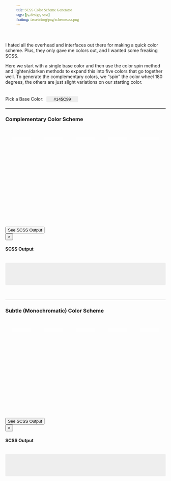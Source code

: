 ```yaml
---
title: SCSS Color Scheme Generator
tags: [js, design, sass]
featimg: /assets/img/png/schemescss.png
---
```

I hated all the overhead and interfaces out there for making a quick color scheme. Plus, they only gave me colors out, and I wanted some freaking SCSS.

Here we start with a single base color and then use the color spin method and lighten/darken methods to expand this into five colors that go together well. To generate the complementary colors, we “spin” the color wheel 180 degrees, the others are just slight variations on our starting color.
<br/><br/>


<div class="color-select text-center">
  <p>Pick a Base Color:
  <input type="text" id="color" value="#145C99" />
  </p>
</div>
<hr/>
<h3 class="text-center">Complementary Color Scheme</h3>
<div class="boxes">
  <div class="box color1"><div class="hex"></div></div>
  <div class="box color2"><div class="hex"></div></div>
  <div class="box color3"><div class="hex"></div></div>
  <div class="box color4"><div class="hex"></div></div>
  <div class="box color5"><div class="hex"></div></div>
</div>
<button type="button" class="btn btn-primary btn-lg center-block" data-toggle="modal" data-target="#myModal">
  See SCSS Output
</button>

<!-- Modal -->
<div class="modal fade" id="myModal" tabindex="-1" role="dialog" aria-labelledby="myModalLabel" aria-hidden="true">
  <div class="modal-dialog">
    <div class="modal-content">
      <div class="modal-header">
        <button type="button" class="close" data-dismiss="modal" aria-label="Close"><span aria-hidden="true">&times;</span></button>
        <h4 class="modal-title" id="myModalLabel">SCSS Output</h4>
      </div>
      <div class="modal-body">
        <pre>
          <code id="code" class="scss"></code>
        </pre>
      </div>
    </div>
  </div>
</div>
<hr/>
<h3 class="text-center">Subtle (Monochromatic) Color Scheme</h3>
<div class="boxes-mono">
  <div class="boxmono five"><div class="hex"></div></div>
  <div class="boxmono four"><div class="hex"></div></div>
  <div class="boxmono one"><div class="hex"></div></div>
  <div class="boxmono two"><div class="hex"></div></div>
  <div class="boxmono three"><div class="hex"></div></div>
</div>
<button type="button" class="btn btn-primary btn-lg center-block" data-toggle="modal" data-target="#myModalmono">
  See SCSS Output
</button>

<!-- Modal -->
<div class="modal fade" id="myModalmono" tabindex="-1" role="dialog" aria-labelledby="myModalLabel" aria-hidden="true">
  <div class="modal-dialog">
    <div class="modal-content">
      <div class="modal-header">
        <button type="button" class="close" data-dismiss="modal" aria-label="Close"><span aria-hidden="true">&times;</span></button>
        <h4 class="modal-title" id="myModalLabel">SCSS Output</h4>
      </div>
      <div class="modal-body">
        <pre>
          <code id="codemono" class="scss"></code>
        </pre>
      </div>
    </div>
  </div>
</div>

<style>
  .color5 {
    border-top-right-radius: 3px;
    border-bottom-right-radius: 3px;
  }

  .color1 {
    border-top-left-radius: 3px;
    border-bottom-left-radius: 3px;
  }

  #color {
    width: 100px;
    padding: 2px !important;
    text-align: center;
  }

  .color-select {
    margin:10px auto;
  }

  input[type="text"]{
    /*font-family: 'Source Code Pro';*/
    display:inline-block !important;
    margin:5px;
    width:80px;
    padding:10px;
    border-radius:3px;
    background:#eee;
    border:none;
  }

  .boxes, .boxes-mono {
    overflow:auto;
    margin:10px 0;
  }
  .box, .boxmono {
    width:20%;
    height:300px;
    float:left;
  }

  .hex {
    width:50%;
    margin: 0 auto;
    background: rgba(255,255,255, 0.5);
    padding:5px;
    color:black;
    margin-top:30px;
    font-family: 'Source Code Pro';
    border-radius: 3px;
  }

  code {
    font-family: 'Source Code Pro';
    clear:both;
    text-align:left !important;
    background:#eeeeee;
    border-radius:3px;
    display:block;
    padding:35px !important;
    line-height:1.4;
    /*margin:25px auto;*/
    /*width:50%;*/
  }

  .sp-replacer {
    border-radius: 3px;
    height: 40px;
    margin-top: -6px;
    padding: 0;
    border: none;
  }

  .sp-preview {
    border-radius: 3px;
    border: none;
    height: 40px;
    width: 40px;
    margin: 0;
    padding: 0;
  }

  .sp-dd {
    display: none;
  }
</style>

<script src="//cdnjs.cloudflare.com/ajax/libs/spectrum/1.6.1/spectrum.min.js"></script>
<script src="//cdnjs.cloudflare.com/ajax/libs/highlight.js/8.4/highlight.min.js"></script>
<script src="//cdnjs.cloudflare.com/ajax/libs/highlight.js/8.4/languages/scss.min.js"></script>
<script>
  $('head').append('<link href="https://cdnjs.cloudflare.com/ajax/libs/spectrum/1.6.1/spectrum.min.css" type="text/css" rel="stylesheet"/>');
  $('head').append('<link href="https://cdnjs.cloudflare.com/ajax/libs/highlight.js/8.4/styles/zenburn.min.css" type="text/css" rel="stylesheet"/>');

  $('#color').on('change', function() {
    colorSelect();
    colorSelectMono();
  });

  $(function() {
    hljs.initHighlightingOnLoad();
    colorSelect();
    colorSelectMono();
  });

  var $color = $('#color');
  $('#color').spectrum({
    color: $color.val(),
    preferredFormat: "hex"
  });

  function colorSelect() {
    var color = $color.val();
    $('head').append('<style type="text/less">@base:'+color+'; @complement1: lighten(spin(@base, 180),15%); @complement2: lighten(spin(@base, 180),10%); @lighten1: lighten(@base, 15%); @lighten2: lighten(@base, 25%); .color3{background:@base;} .color2{background:@complement2;} .color1{background:@complement1;} .color4{background:@lighten1;} .color5{background:@lighten2;}</style>');
    $.getScript('//cdnjs.cloudflare.com/ajax/libs/less.js/1.7.3/less.min.js', function() {
     $('.box').each(function(){
      var bg = $(this).css('background-color');
      var rgbString = bg;
      var parts = rgbString.match(/^rgb\((\d+),\s*(\d+),\s*(\d+)\)$/);
      delete (parts[0]);
      for (var i = 1; i <= 3; ++i) {
        parts[i] = parseInt(parts[i]).toString(16);
        if (parts[i].length == 1) parts[i] = '0' + parts[i];
      }
      var hexString ='#'+parts.join('').toUpperCase();
      $(this).children('.hex').html(hexString);
    });
   });

    $('#code').html(
      '$base: '+color+';\n'+
      '$complement1: lighten(adjust-hue($base, 180),15%);\n' +
      '$complement2: lighten(adjust-hue($base, 180),10%);\n' +
      '$lighten1: lighten($base, 15%);\n' +
      '$lighten2: lighten($base, 25%);\n' +
      '.color1 { background: $complement1; }\n' +
      '.color2 { background: $complement2; }\n' +
      '.color3 { background: $base; }\n' +
      '.color4 { background: $lighten1; }\n' +
      '.color5 { background: $lighten2; }'
      );
  }

  function colorSelectMono() {
    var color = $color.val();

    $('head').append('<style type="text/less">@basemono:'+color+'; @lighter1: lighten(spin(@basemono, 5), 10%); @lighter2: lighten(spin(@basemono, 10), 20%); @darker1: darken(spin(@basemono, -5), 10%); @darker2: darken(spin(@basemono, -10), 20%); .one   {background: @basemono;} .two   {background: @lighter1;} .three {background: @lighter2;} .four  {background: @darker1;} .five  {background: @darker2;}</style>');
    $.getScript('//cdnjs.cloudflare.com/ajax/libs/less.js/1.7.3/less.min.js', function() {
     $('.boxmono').each(function(){
      var bg = $(this).css('background-color');
      var rgbString = bg;
      var parts = rgbString.match(/^rgb\((\d+),\s*(\d+),\s*(\d+)\)$/);
      console.log($(this));
      delete (parts[0]);
      for (var i = 1; i <= 3; ++i) {
        parts[i] = parseInt(parts[i]).toString(16);
        if (parts[i].length == 1) parts[i] = '0' + parts[i];
      }
      var hexString ='#'+parts.join('').toUpperCase();
      $(this).children('.hex').html(hexString);
    });
   });

    $('#codemono').html(
      '$base: '+color+';\n'+
      '$lighter1: lighten(spin($base, 5), 10%);\n'+
      '$lighter2: lighten(spin($base, 10), 20%);\n'+
      '$darker1: darken(spin($base, -5), 10%);\n'+
      '$darker2: darken(spin($base, -10), 20%);\n'+
      '.one   { background: $base; }\n'+
      '.two   { background: $lighter1; }\n'+
      '.three { background: $lighter2; }\n'+
      '.four  { background: $darker1; }\n'+
      '.five  { background: $darker2; }'
      );
  }

  function rgb2hex(rgb){
   rgb = rgb.match(/^rgb((d+),s*(d+),s*(d+))$/);
   return "#" +
   ("0" + parseInt(rgb[1],10).toString(16)).slice(-2) +
   ("0" + parseInt(rgb[2],10).toString(16)).slice(-2) +
   ("0" + parseInt(rgb[3],10).toString(16)).slice(-2);
 }
</script>